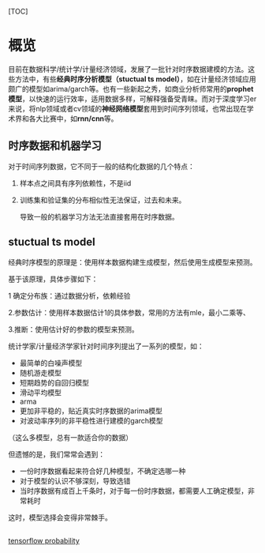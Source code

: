 [TOC]



# 概览

目前在数据科学/统计学/计量经济领域，发展了一批针对时序数据建模的方法。这些方法中，有些**经典时序分析模型（stuctual ts model）**，如在计量经济领域应用颇广的模型如arima/garch等。也有一些新起之秀，如商业分析师常用的**prophet模型**，以快速的运行效率，适用数据多样，可解释强备受青睐。而对于深度学习er来说，将nlp领域或者cv领域的**神经网络模型**套用到时间序列领域，也常出现在学术界和各大比赛中，如**rnn/cnn**等。





## 时序数据和机器学习

对于时间序列数据，它不同于一般的结构化数据的几个特点：

1. 样本点之间具有序列依赖性，不是iid

2. 训练集和验证集的分布相似性无法保证，过去和未来。

   导致一般的机器学习方法无法直接套用在时序数据。

   

## stuctual ts model



经典时序模型的原理是：使用样本数据构建生成模型，然后使用生成模型来预测。

基于该原理，具体步骤如下：

1 确定分布族：通过数据分析，依赖经验

2.参数估计：使用样本数据估计1的具体参数，常用的方法有mle，最小二乘等、

3.推断：使用估计好的参数的模型来预测。



统计学家/计量经济学家针对时间序列提出了一系列的模型，如：

- 最简单的白噪声模型
- 随机游走模型
- 短期趋势的自回归模型
- 滑动平均模型
- arma
- 更加非平稳的，贴近真实时序数据的arima模型
- 对波动率序列的非平稳性进行建模的garch模型

（这么多模型，总有一款适合你的数据）



但遗憾的是，我们常常会遇到：

- 一份时序数据看起来符合好几种模型，不确定选哪一种
- 对于模型的认识不够深刻，导致选错
- 当时序数据有成百上千条时，对于每一份时序数据，都需要人工确定模型，非常耗时

这时，模型选择会变得非常棘手。



##

[tensorflow probability](https://github.com/tensorflow/probability)




